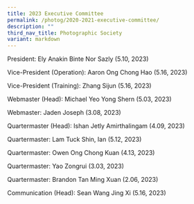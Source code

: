 ```yaml
---
title: 2023 Executive Committee
permalink: /photog/2020-2021-executive-committee/
description: ""
third_nav_title: Photographic Society
variant: markdown
---
```

President: Ely Anakin Binte Nor Sazly (5.10, 2023)

Vice-President (Operation): Aaron Ong Chong Hao (5.16, 2023)

Vice-President (Training): Zhang Sijun (5.16, 2023)

Webmaster (Head): Michael Yeo Yong Shern (5.03, 2023)

Webmaster: Jaden Joseph (3.08, 2023)

Quartermaster (Head): Ishan Jetly Amirthalingam (4.09, 2023)

Quartermaster: Lam Tuck Shin, Ian (5.12, 2023)

Quartermaster: Owen Ong Chong Kuan (4.13, 2023)

Quartermaster: Yao Zongrui (3.03, 2023)

Quartermaster: Brandon Tan Ming Xuan (2.06, 2023)

Communication (Head): Sean Wang Jing Xi (5.16, 2023)